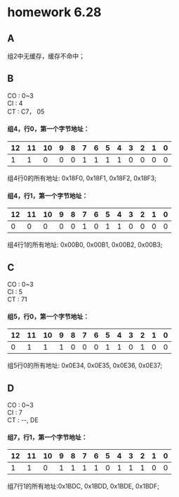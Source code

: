 # homework 6.28

## A
组2中无缓存，缓存不命中；  

## B
CO : 0~3  
CI : 4  
CT : C7， 05  
#### 组4，行0，第一个字节地址：  

|12|11|10|9|8|7|6|5|4|3|2|1|0|
|--|--|--|-|-|-|-|-|-|-|-|-|-|
|1 |1 | 0|0|0|1|1|1|1|0|0|0|0|

组4行0的所有地址: 0x18F0, 0x18F1, 0x18F2, 0x18F3;  

#### 组4，行1，第一个字节地址： 
|12|11|10|9|8|7|6|5|4|3|2|1|0|
|--|--|--|-|-|-|-|-|-|-|-|-|-|
|0 |0 | 0|0|0|1|0|1|1|0|0|0|0|

组4行1的所有地址: 0x00B0, 0x00B1, 0x00B2, 0x00B3;  

## C
CO : 0~3  
CI : 5  
CT : 71  
#### 组5，行0，第一个字节地址：  

|12|11|10|9|8|7|6|5|4|3|2|1|0|
|--|--|--|-|-|-|-|-|-|-|-|-|-|
|0 |1 | 1|1|0|0|0|1|1|0|1|0|0|

组5行0的所有地址: 0x0E34, 0x0E35, 0x0E36, 0x0E37;  

## D
CO : 0~3  
CI : 7  
CT : --, DE  
#### 组7，行1，第一个字节地址： 

|12|11|10|9|8|7|6|5|4|3|2|1|0|
|--|--|--|-|-|-|-|-|-|-|-|-|-|
|1 |1 | 0|1|1|1|1|0|1|1|1|0|0|

组7行1的所有地址:0x1BDC, 0x1BDD, 0x1BDE, 0x1BDF;  